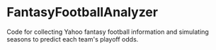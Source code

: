 # FantasyFootballAnalyzer
Code for collecting Yahoo fantasy football information and simulating seasons to predict each team's playoff odds.
